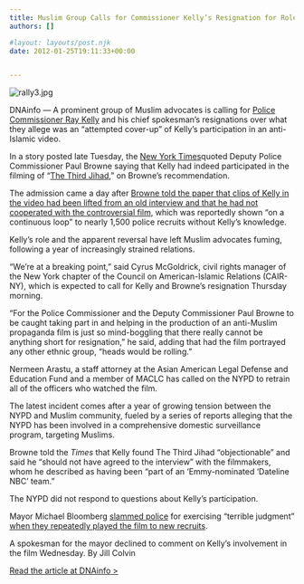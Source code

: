 ```yaml
---
title: Muslim Group Calls for Commissioner Kelly’s Resignation for Role in Video
authors: []

#layout: layouts/post.njk
date: 2012-01-25T19:11:33+00:00


---
```


![rally3.jpg](/uploads/rally3.jpg)

DNAinfo — A prominent group of Muslim advocates is calling for [Police
Commissioner Ray Kelly](https://www.dnainfo.com/people/ray-kelly) and his chief
spokesman’s resignations over what they allege was an “attempted cover-up” of
Kelly’s participation in an anti-Islamic video.

In a story posted late Tuesday, the [New York
Times](https://www.nytimes.com/2012/01/25/nyregion/police-commissioner-kelly-helped-with-anti-islam-film-and-regrets-it.html)quoted
Deputy Police Commissioner Paul Browne saying that Kelly had indeed participated
in the filming of “[The Third Jihad](https://www.dnainfo.com/tags/third-jihad),”
on Browne’s recommendation.

The admission came a day after [Browne told the paper that clips of Kelly in the
video had been lifted from an old interview and that he had not cooperated with
the controversial
film](https://www.nytimes.com/2012/01/24/nyregion/in-police-training-a-dark-film-on-us-muslims.html?pagewanted=1&ref=nyregion),
which was reportedly shown “on a continuous loop” to nearly 1,500 police
recruits without Kelly’s knowledge.

Kelly’s role and the apparent reversal have left Muslim advocates fuming,
following a year of increasingly strained relations.

“We’re at a breaking point,” said Cyrus McGoldrick, civil rights manager of the
New York chapter of the Council on American-Islamic Relations (CAIR-NY), which
is expected to call for Kelly and Browne’s resignation Thursday morning.

“For the Police Commissioner and the Deputy Commissioner Paul Browne to be
caught taking part in and helping in the production of an anti-Muslim propaganda
film is just so mind-boggling that there really cannot be anything short for
resignation,” he said, adding that had the film portrayed any other ethnic
group, “heads would be rolling.”

Nermeen Arastu, a staff attorney at the Asian American Legal Defense and
Education Fund and a member of MACLC has called on the NYPD to retrain all of
the officers who watched the film.

The latest incident comes after a year of growing tension between the NYPD and
Muslim community, fueled by a series of reports alleging that the NYPD has been
involved in a comprehensive domestic surveillance program, targeting Muslims.

Browne told the _Times_ that Kelly found The Third Jihad “objectionable”
and said he “should not have agreed to the interview” with the filmmakers, whom
he described as having been “part of an ‘Emmy-nominated ‘Dateline NBC’ team.”

The NYPD did not respond to questions about Kelly’s participation.

Mayor Michael Bloomberg [slammed
police](https://www.dnainfo.com/20120124/manhattan/mayor-bloomberg-disavows-use-of-antimuslim-movie-police-training?r=/20120124/manhattan/tom-hanks-movie-extremely-loud-nominated-for-oscar)
for exercising “terrible judgment” [when they repeatedly played the film to new
recruits](https://www.dnainfo.com/20120124/manhattan/radical-movie-about-us-muslims-shown-nypd-recruits-report-says).

A spokesman for the mayor declined to comment on Kelly’s involvement in the film
Wednesday.
By Jill Colvin

[Read the article at DNAinfo >](https://www.dnainfo.com/20120125/manhattan/muslim-group-calls-for-commissioner-kellys-resignation-for-role-video)
